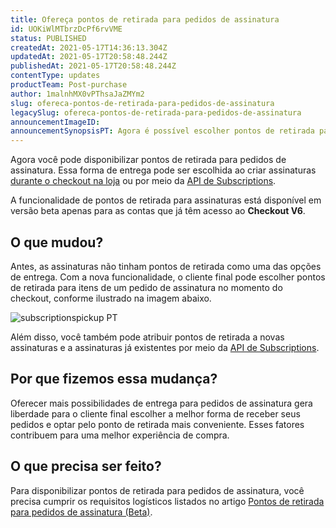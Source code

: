 ```yaml
---
title: Ofereça pontos de retirada para pedidos de assinatura
id: UOKiWlMTbrzDcPf6rvVME
status: PUBLISHED
createdAt: 2021-05-17T14:36:13.304Z
updatedAt: 2021-05-17T20:58:48.244Z
publishedAt: 2021-05-17T20:58:48.244Z
contentType: updates
productTeam: Post-purchase
author: 1malnhMX0vPThsaJaZMYm2
slug: ofereca-pontos-de-retirada-para-pedidos-de-assinatura
legacySlug: ofereca-pontos-de-retirada-para-pedidos-de-assinatura
announcementImageID: 
announcementSynopsisPT: Agora é possível escolher pontos de retirada para pedidos de assinatura.
---
```


Agora você pode disponibilizar pontos de retirada para pedidos de assinatura. Essa forma de entrega pode ser escolhida ao criar assinaturas [durante o checkout na loja](https://help.vtex.com/pt/tutorial/como-funciona-a-assinatura--frequentlyAskedQuestions_4453?&utm_source=autocomplete#adicionar-produtos-para-assinatura-durante-o-checkout) ou por meio da [API de Subscriptions](https://developers.vtex.com/vtex-rest-api/reference/subscriptions-1#post_api-rns-pub-subscriptions).

A funcionalidade de pontos de retirada para assinaturas está disponível em versão beta apenas para as contas que já têm acesso ao **Checkout V6**.

## O que mudou?

Antes, as assinaturas não tinham pontos de retirada como uma das opções de entrega. Com a nova funcionalidade, o cliente final pode escolher pontos de retirada para itens de um pedido de assinatura no momento do checkout, conforme ilustrado na imagem abaixo.

![subscriptionspickup PT](https://images.ctfassets.net/alneenqid6w5/6qqc7DV4Wk6yRWvsdiWNCP/d7b20c88e0bcc04178d9bd0a5234d702/subscriptionspickup_PT.gif)

Além disso, você também pode atribuir pontos de retirada a novas assinaturas e a assinaturas já existentes por meio da [API de Subscriptions](https://developers.vtex.com/vtex-rest-api/reference/subscriptions-1).

## Por que fizemos essa mudança?

Oferecer mais possibilidades de entrega para pedidos de assinatura gera liberdade para o cliente final escolher a melhor forma de receber seus pedidos e optar pelo ponto de retirada mais conveniente. Esses fatores contribuem para uma melhor experiência de compra.

## O que precisa ser feito?

Para disponibilizar pontos de retirada para pedidos de assinatura, você precisa cumprir os requisitos logísticos listados no artigo [Pontos de retirada para pedidos de assinatura (Beta)](https://help.vtex.com/pt/tutorial/pontos-de-retirada-para-pedidos-de-assinatura-beta--csIqB6iBh4QNIFdEj0nVv).
